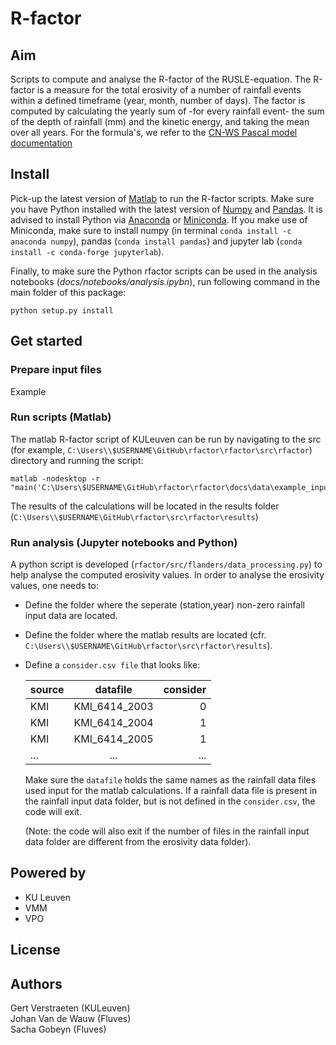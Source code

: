 

# R-factor

## Aim

Scripts to compute and analyse the R-factor of the RUSLE-equation. The 
R-factor is a measure for the total erosivity of a number of rainfall events
within a defined timeframe (year, month, number of days). The factor is 
computed by calculating the yearly sum of -for every rainfall event- the sum
of the depth of rainfall (mm) and the kinetic energy, and taking the mean 
over all years. For the formula's, we refer to the [CN-WS Pascal model documentation](https://docs.fluves.net/cnws-pascal/watem-sedem.html#rusle-factors)

## Install

Pick-up the latest version of [Matlab](https://nl.mathworks.com/products/matlab.html?requestedDomain=)
to run the R-factor scripts. Make sure you have Python installed with the 
latest version of [Numpy](https://numpy.org/) and [Pandas](https://pandas.pydata.org/). 
It is advised to install Python via [Anaconda](https://www.anaconda.com/products/individual) 
or [Miniconda](https://docs.conda.io/en/latest/miniconda.html). 
If you make use of Miniconda, make sure to install numpy (in terminal 
``conda install -c anaconda numpy``), pandas (``conda install pandas``) and 
jupyter lab (``conda install -c conda-forge jupyterlab``).  

Finally, to make sure the Python rfactor scripts can be used in the analysis 
notebooks (*docs/notebooks/analysis.ipybn*), run following command in the main 
folder of this package:

    python setup.py install
    
## Get started

### Prepare input files

Example

### Run scripts (Matlab)

The matlab R-factor script of KULeuven can be run by navigating to the src (for example, ``C:\Users\\$USERNAME\GitHub\rfactor\rfactor\src\rfactor``) directory and running the script:

    matlab -nodesktop -r "main('C:\Users\$USERNAME\GitHub\rfactor\rfactor\docs\data\example_inputdata')"

The results of the calculations will be located in the results folder (``C:\Users\\$USERNAME\GitHub\rfactor\src\rfactor\results``)

### Run analysis (Jupyter notebooks and Python)

A python script is developed (``rfactor/src/flanders/data_processing.py``) to help analyse the computed erosivity values. In order to analyse the erosivity values, one needs to:

- Define the folder where the seperate (station,year) non-zero rainfall input data are located.
- Define the folder where the matlab results are located (cfr. ``C:\Users\\$USERNAME\GitHub\rfactor\src\rfactor\results``).  
- Define a ``consider.csv file`` that looks like:

  | source        | datafile      | consider  |
  | ------------- |:-------------:| ---------:|
  | KMI	          | KMI_6414_2003 | 0         |
  | KMI	          | KMI_6414_2004 | 1         |
  | KMI	          | KMI_6414_2005 | 1         |
  | ...           | ...           | ...       |

  Make sure the ``datafile`` holds the same names as the rainfall data files used input for the matlab calculations. If a rainfall data file is present in the rainfall input data folder, but is not defined in the ``consider.csv``, the code will exit.

  (Note: the code will also exit if the number of files in the rainfall input data folder are different from the erosivity data folder).   
  
## Powered by

- KU Leuven
- VMM
- VPO

## License

## Authors

Gert Verstraeten (KULeuven)  
Johan Van de Wauw (Fluves)  
Sacha Gobeyn (Fluves)  
  